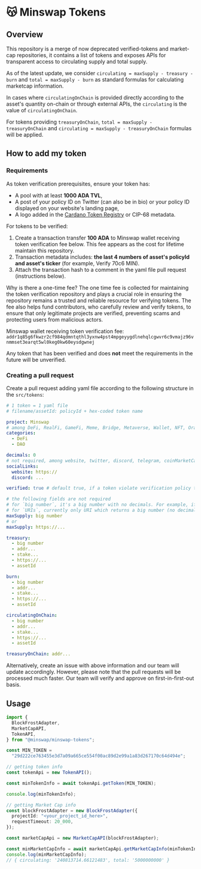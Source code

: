 # 😽 Minswap Tokens

## Overview

This repository is a merge of now deprecated verified-tokens and market-cap repositories, it contains a list of tokens and exposes APIs for transparent access to circulating supply and total supply.

As of the latest update, we consider `circulating = maxSupply - treasury - burn` and `total = maxSupply - burn` as standard formulas for calculating marketcap information.

In cases where `circulatingOnChain` is provided directly according to the asset's quantity on-chain or through external APIs, the `circulating` is the value of `circulatingOnChain`.

For tokens providing `treasuryOnChain`, `total = maxSupply - treasuryOnChain` and `circulating = maxSupply - treasuryOnChain` formulas will be applied.

## How to add my token

### Requirements

As token verification prerequisites, ensure your token has:

- A pool with at least **1000 ADA TVL**,
- A post of your policy ID on Twitter (can also be in bio) or your policy ID displayed on your website's landing page,
- A logo added in the [Cardano Token Registry](https://github.com/cardano-foundation/cardano-token-registry) or CIP-68 metadata.

For tokens to be verified:

1. Create a transaction transfer **100 ADA** to Minswap wallet receiving token verification fee below. This fee appears as the cost for lifetime maintain this repository.
2. Transaction metadata includes: **the last 4 numbers of asset's policyId and asset's ticker** (for example, Verify 70c6 MIN).
3. Attach the transaction hash to a comment in the yaml file pull request (instructions below).

Why is there a one-time fee?
The one time fee is collected for maintaining the token verification repository and plays a crucial role in ensuring the repository remains a trusted and reliable resource for verifying tokens.
The fee also helps fund contributors, who carefully review and verify tokens, to ensure that only legitimate projects are verified, preventing scams and protecting users from malicious actors.

Minswap wallet receiving token verification fee: `addr1q85g6fkwzr2cf984qdmntqthl3yxnw4pst4mpgeyygdlnehqlcgwvr6c9vmajz96vnmmset3earqt5wl0keg0kw60eysdgwnej`

Any token that has been verified and does **not** meet the requirements in the future will be unverified.

### Creating a pull request

Create a pull request adding yaml file according to the following structure in the `src/tokens`:

```yaml
# 1 token = 1 yaml file
# filename/assetId: policyId + hex-coded token name

project: Minswap
# among DeFi, RealFi, GameFi, Meme, Bridge, Metaverse, Wallet, NFT, Oracle, AI, Launchpad, DAO, Stablecoin, Social, Media, Risk Ratings, Index Vaults, DePIN, Other
categories:
  - DeFi
  - DAO

decimals: 0
# not required, among website, twitter, discord, telegram, coinMarketCap, coinGecko, only endpoints with SSL (HTTPs) are approved
socialLinks:
  website: https://
  discord: ...

verified: true # default true, if a token violate verification policy then switch to false

# the following fields are not required
# for `big number`, it's a big number with no decimals. For example, if your token has a max supply of 50,000,000 tokens with 6 decimals, the value needs to be 50000000 × 10^6 = 50000000000000
# for `URIs`, currently only URI which returns a big number (no decimals) are supported
maxSupply: big number
# or
maxSupply: https://...

treasury:
  - big number
  - addr...
  - stake...
  - https://...
  - assetId

burn:
  - big number
  - addr...
  - stake...
  - https://...
  - assetId

circulatingOnChain:
  - big number
  - addr...
  - stake...
  - https://...
  - assetId

treasuryOnChain: addr...
```

Alternatively, create an issue with above information and our team will update accordingly. However, please note that the pull requests will be processed much faster.
Our team will verify and approve on first-in-first-out basis.

## Usage

```ts
import {
  BlockFrostAdapter,
  MarketCapAPI,
  TokenAPI,
} from "@minswap/minswap-tokens";

const MIN_TOKEN =
  "29d222ce763455e3d7a09a665ce554f00ac89d2e99a1a83d267170c64d494e";

// getting token info
const tokenApi = new TokenAPI();

const minTokenInfo = await tokenApi.getToken(MIN_TOKEN);

console.log(minTokenInfo);

// getting Market Cap info
const blockFrostAdapter = new BlockFrostAdapter({
  projectId: "<your_project_id_here>",
  requestTimeout: 20_000,
});

const marketCapApi = new MarketCapAPI(blockFrostAdapter);

const minMarketCapInfo = await marketCapApi.getMarketCapInfo(minTokenInfo);
console.log(minMarketCapInfo);
// { circulating: '240813714.66121483', total: '5000000000' }
```
